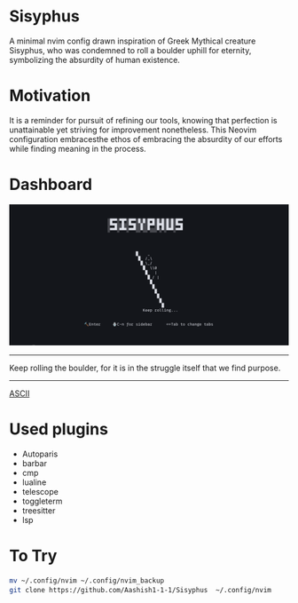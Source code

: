# Sisyphus
A minimal nvim config drawn inspiration of Greek Mythical creature Sisyphus, who was condemned to roll a boulder uphill for eternity, symbolizing the absurdity of human existence.

# Motivation
It is a reminder for pursuit of refining our tools, knowing that perfection is unattainable yet striving for improvement nonetheless. This Neovim configuration embracesthe ethos of embracing the absurdity of our efforts while finding meaning in the process.

# Dashboard
![Dash](./image/dash.png)

---
Keep rolling the boulder, for it is in the struggle itself that we find purpose.

---
[ASCII](https://texteditor.com/multiline-text-art/)

# Used plugins
- Autoparis
- barbar
- cmp
- lualine
- telescope
- toggleterm
- treesitter
- lsp

# To Try
```bash 
mv ~/.config/nvim ~/.config/nvim_backup
git clone https://github.com/Aashish1-1-1/Sisyphus  ~/.config/nvim
```

